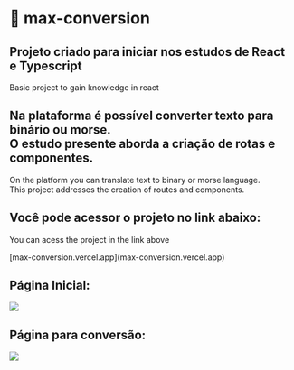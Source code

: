 # 🔄 max-conversion

<h2>Projeto criado para iniciar nos estudos de React e Typescript </h2>
 <p>Basic project to gain knowledge in react</p>
 
<h2> Na plataforma é possível converter texto para binário ou morse.<br/>O estudo presente aborda a criação de rotas e componentes.</h2>
<p>On the platform you can translate text to binary or morse language.<br/>
This project addresses the creation of routes and components.</p>

<h2> Você pode acessor o projeto no link abaixo: </h2>
<p> You can acess the project in the link above  <br/>  </p>
[max-conversion.vercel.app](max-conversion.vercel.app)

<h2> Página Inicial: </h2>
<img src="https://user-images.githubusercontent.com/88206626/153308898-63e8cbc9-a7af-4713-b29d-7878112f0648.png">
</br>
<h2> Página para conversão: </h2>
<img src="https://user-images.githubusercontent.com/88206626/153654529-5b96d7cf-af44-45a6-b995-467ddc31f404.png">
